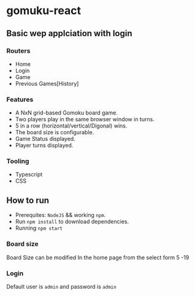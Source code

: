 # gomuku-react
## Basic wep applciation with login 
### Routers
- Home
- Login
- Game
- Previous Games[History]
### Features
- A NxN grid-based Gomoku board game.
- Two players play in the same browser window in turns.
- 5 in a row (horizontal/vertical/Digonal) wins.
- The board size is configurable.
- Game Status displayed.
- Player turns displayed.

### Tooling
- Typescript
- CSS

## How to run
- Prerequites: `NodeJS` && working `npm`.
- Run `npm install` to download dependencies.
- Running `npm start` 

### Board size
Board Size can be modified In the home page from the select form 5 -19

### Login
 Default user is `admin` and password is `admin`

